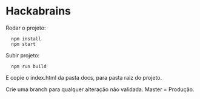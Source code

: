 # Hackabrains


Rodar o projeto: 

```
  npm install
  npm start
```

Subir projeto:

```
  npm run build
```
E copie o index.html da pasta docs, para pasta raiz do projeto.

Crie uma branch para qualquer alteração não validada.
Master = Produção.
